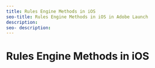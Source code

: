 ```yaml
---
title: Rules Engine Methods in iOS
seo-title: Rules Engine Methods in iOS in Adobe Launch
description: 
seo- description: 
---
```


# Rules Engine Methods in iOS



